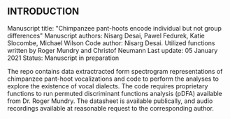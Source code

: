 ## INTRODUCTION

Manuscript title: "Chimpanzee pant-hoots encode individual but not group differences"
Manuscript authors: Nisarg Desai, Pawel Fedurek, Katie Slocombe, Michael Wilson
Code author: Nisarg Desai. Utilized functions written by Roger Mundry and Christof Neumann
Last update: 05 January 2021
Status: Manuscript in preparation

The repo contains data extractracted form spectrogram representations of chimpanzee pant-hoot vocalizations and code to perform the analyses to explore the existence of vocal dialects. The code requires proprietary functions to run permuted discriminant functions analysis (pDFA) available from Dr. Roger Mundry. The datasheet is available publically, and audio recordings available at reasonable request to the corresponding author. 
